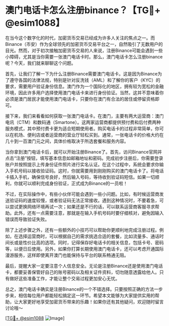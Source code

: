 # 澳门电话卡怎么注册binance？【TG💪+ @esim1088】

在当今这个数字化的时代，加密货币交易已经成为许多人关注的焦点之一。而Binance（币安）作为全球领先的加密货币交易平台之一，自然吸引了无数用户的目光。然而，对于初次接触加密货币交易的人来说，注册Binance可能会遇到一些小障碍，尤其是当你需要一张澳门电话卡时。那么，澳门电话卡怎么注册binance呢？今天，我们就来聊聊这个问题。

首先，让我们了解一下为什么注册Binance需要澳门电话卡。这是因为Binance为了遵守各国的法律法规，特别是针对反洗钱（AML）和了解你的客户（KYC）的要求，需要用户验证身份信息。澳门作为一个国际化的地区，拥有较为宽松的金融环境，因此许多用户选择使用澳门电话卡来进行身份验证。当然，这并不意味着你必须是澳门居民才能使用澳门电话卡，只要你在澳门有合法的居住或停留资格即可。

接下来，我们来看看如何获取一张澳门电话卡。在澳门，主要有两大运营商：澳门电讯（CTM）和数码通（Smartone）。这两家运营商都提供预付费和后付费两种服务模式，其中预付费卡更为适合短期使用者。购买电话卡的过程非常简单，你可以在机场、便利店或者运营商的营业厅轻松买到。通常，一张电话卡的价格大约在几十到一百澳门元之间，具体价格取决于所选套餐和服务内容。

当你拿到澳门电话卡后，就可以开始注册Binance了。首先，访问Binance官网并点击“注册”按钮，填写基本信息如邮箱地址和密码。完成初步注册后，你需要登录账户并按照提示上传身份证件照片进行实名认证。在这个过程中，系统会要求你输入手机号码以接收验证码。这时，你就需要用到刚刚购买的澳门电话卡了。将电话卡插入手机，确保信号良好，然后输入号码，等待收到验证码短信。如果一切顺利，你就可以顺利完成身份验证，正式成为Binance的一员啦！

不过，在实际操作中，有些小伙伴可能会遇到一些小问题。比如，有时候运营商发送验证码的速度较慢，或者验证码无法正常接收。遇到这种情况时，不要着急，可以尝试更换网络环境再试一次；如果还是不行的话，可以联系运营商客服寻求帮助。此外，还有一点需要注意，那就是在输入手机号码时要仔细核对，避免因输入错误而导致验证失败。

除了上述步骤之外，还有一些额外的小技巧可以帮助你更顺利地完成注册过程。例如，在选择运营商时，可以根据自己的需求挑选合适的套餐，比如流量多、通话时间长或是性价比高的选项。同时，记得保存好电话卡的相关信息，包括卡号、密码等，以便日后使用。另外，如果你打算长期使用澳门电话卡，还可以考虑开通国际漫游服务，这样即使离开澳门也能保持与平台的联系畅通无阻。

最后，提醒大家一定要注意个人信息安全。无论是注册Binance还是使用澳门电话卡，都要妥善保管好自己的账号密码以及相关证件资料，切勿随意透露给他人。只有做好这些准备工作，才能让整个交易过程更加安心无忧。

总之，澳门电话卡确实是注册Binance的一个不错选择。只要按照正确的方法一步步来，相信每位用户都能轻松搞定这一环节。希望本文能够为大家提供实用的帮助，让大家更好地享受加密货币带来的乐趣！如果你还有其他疑问，欢迎随时留言讨论哦～

[[TG💪+ @esim1088](https://t.me/s/esim1088) ![Image](https://i.postimg.cc/4NQfJmqS/Snipaste-2025-05-13-00-14-12.png)]